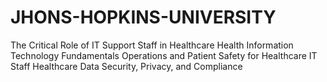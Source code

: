 # JHONS-HOPKINS-UNIVERSITY
The Critical Role of IT Support Staff in Healthcare  Health Information Technology Fundamentals  Operations and Patient Safety for Healthcare IT Staff  Healthcare Data Security, Privacy, and Compliance
